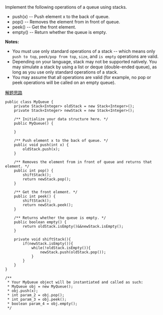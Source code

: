 Implement the following operations of a queue using stacks.

* push(x) -- Push element x to the back of queue.
* pop() -- Removes the element from in front of queue.
* peek() -- Get the front element.
* empty() -- Return whether the queue is empty.

**Notes:**
* You must use only standard operations of a stack -- which means only `push to top`, `peek/pop from top`, `size`, and `is empty` operations are valid.
* Depending on your language, stack may not be supported natively. You may simulate a stack by using a list or deque (double-ended queue), as long as you use only standard operations of a stack.
* You may assume that all operations are valid (for example, no pop or peek operations will be called on an empty queue).

[解题思路](http://www.cnblogs.com/grandyang/p/4626238.html)

```
public class MyQueue {
    private Stack<Integer> oldStack = new Stack<Integer>();
    private Stack<Integer> newStack = new Stack<Integer>();
    
    /** Initialize your data structure here. */
    public MyQueue() {
        
    }
    
    /** Push element x to the back of queue. */
    public void push(int x) {
        oldStack.push(x);
    }
    
    /** Removes the element from in front of queue and returns that element. */
    public int pop() {
        shiftStack();
        return newStack.pop();
    }
    
    /** Get the front element. */
    public int peek() {
        shiftStack();
        return newStack.peek();
    }
    
    /** Returns whether the queue is empty. */
    public boolean empty() {
        return oldStack.isEmpty()&&newStack.isEmpty();
    }
    
    private void shiftStack(){
        if(newStack.isEmpty()){
            while(!oldStack.isEmpty()){
                newStack.push(oldStack.pop());
            }
        }
    }
}

/**
 * Your MyQueue object will be instantiated and called as such:
 * MyQueue obj = new MyQueue();
 * obj.push(x);
 * int param_2 = obj.pop();
 * int param_3 = obj.peek();
 * boolean param_4 = obj.empty();
 */
 ```

